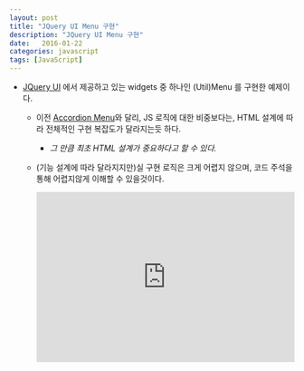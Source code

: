 ```yaml
---
layout: post
title: "JQuery UI Menu 구현"
description: "JQuery UI Menu 구현"
date:   2016-01-22
categories: javascript 
tags: [JavaScript]
---
```


- [JQuery UI](https://jqueryui.com/menu/) 에서 제공하고 있는 widgets 중 하나인 (Util)Menu 를 구현한 예제이다.
	
	- 이전 [Accordion Menu](http://mohwa.github.io/blog/javascript/2016/01/18/accordion-menu/)와 달리, JS 로직에 대한 비중보다는, HTML 설계에 따라 전체적인 구현 복잡도가 달라지는듯 하다.<p>
	
	  - <em>그 만큼 최초 HTML 설계가 중요하다고 할 수 있다.</em>
	
  - (기능 설계에 따라 달라지지만)실 구현 로직은 크게 어렵지 않으며, 코드 주석을 통해 어렵지않게 이해할 수 있을것이다.
	
    <iframe height='300' scrolling='no' src='http://codepen.io/yanione/embed/mVXdVa/?height=300&theme-id=0&default-tab=result' frameborder='no' allowtransparency='true' allowfullscreen='true' style='width: 100%;'></iframe>
       

